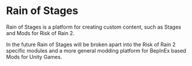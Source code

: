 # Rain of Stages



Rain of Stages is a platform for creating custom content, such as Stages and Mods for Risk of Rain 2.

  
In the future Rain of Stages will be broken apart into the Risk of Rain 2 specific modules and a more general modding platform for BepInEx based Mods for Unity Games.

